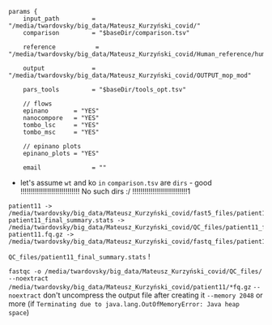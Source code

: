 ```
params {
    input_path         = "/media/twardovsky/big_data/Mateusz_Kurzyński_covid/"
    comparison         = "$baseDir/comparison.tsv"

    reference           = "/media/twardovsky/big_data/Mateusz_Kurzyński_covid/Human_reference/human_ref.fa"

    output             = "/media/twardovsky/big_data/Mateusz_Kurzyński_covid/OUTPUT_mop_mod"

    pars_tools         = "$baseDir/tools_opt.tsv"

    // flows
    epinano       = "YES"
    nanocompore   = "YES"
    tombo_lsc     = "YES"
    tombo_msc     = "YES"

    // epinano plots
    epinano_plots = "YES"

    email              = ""
```

- let's assume `wt` and ko `in` `comparison.tsv` are `dirs` - good
!!!!!!!!!!!!!!!!!!!!!!!!!!!!!     No such dirs :/   !!!!!!!!!!!!!!!!!!!!!!!!!!!1
```
patient11 -> /media/twardovsky/big_data/Mateusz_Kurzyński_covid/fast5_files/patient11
patient11_final_summary.stats -> /media/twardovsky/big_data/Mateusz_Kurzyński_covid/QC_files/patient11_final_summary.stats
patient11.fq.gz -> /media/twardovsky/big_data/Mateusz_Kurzyński_covid/fastq_files/patient11.fq.gz
```
`QC_files/patient11_final_summary.stats` !

`fastqc -o /media/twardovsky/big_data/Mateusz_Kurzyński_covid/QC_files/ --noextract /media/twardovsky/big_data/Mateusz_Kurzyński_covid/patient11/*fq.gz`
	`--noextract`     don't uncompress the output file after creating it
	`--memory 2048` or more
	(if `Terminating due to java.lang.OutOfMemoryError: Java heap space`)